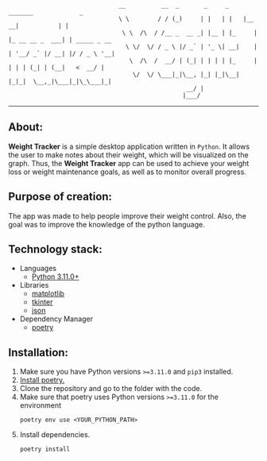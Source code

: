 ```
                               __          __  _       _     _     _______             _             
                               \ \        / / (_)     | |   | |   |__   __|           | |            
                                \ \  /\  / /__ _  __ _| |__ | |_     | |_ __ __ _  ___| | _____ _ __ 
                                 \ \/  \/ / _ \ |/ _` | '_ \| __|    | | '__/ _` |/ __| |/ / _ \ '__|
                                  \  /\  /  __/ | (_| | | | | |_     | | | | (_| | (__|   <  __/ |   
                                   \/  \/ \___|_|\__, |_| |_|\__|    |_|_|  \__,_|\___|_|\_\___|_|   
                                                  __/ |                                              
                                                 |___/                                              
```
___
## **About:**
**Weight Tracker** is a simple desktop application written in `Python`. It allows the user to make notes about their weight, which will be visualized on the graph. Thus, the **Weight Tracker** app can be used to achieve your weight loss or weight maintenance goals, as well as to monitor overall progress.

## **Purpose of creation:**
The app was made to help people improve their weight control. Also, the goal was to improve the knowledge of the python language.

## **Technology stack:**
+ Languages
    + [Python 3.11.0+](https://www.python.org/downloads/)
+ Libraries
    + [matplotlib](https://matplotlib.org/)
    + [tkinter](https://docs.python.org/3/library/tkinter.html)
    + [json](https://docs.python.org/3/library/json.html)
+ Dependency Manager
    + [poetry](https://python-poetry.org/docs/)
## **Installation:**

1. Make sure you have Python versions `>=3.11.0` and `pip3` installed.
2. [Install poetry.](https://python-poetry.org/docs/#installation)
3. Clone the repository and go to the folder with the code.
4. Make sure that poetry uses Python versions `>=3.11.0` for the environment
    ```
    poetry env use <YOUR_PYTHON_PATH> 
    ```
5. Install dependencies.
    ```
    poetry install
    ```
